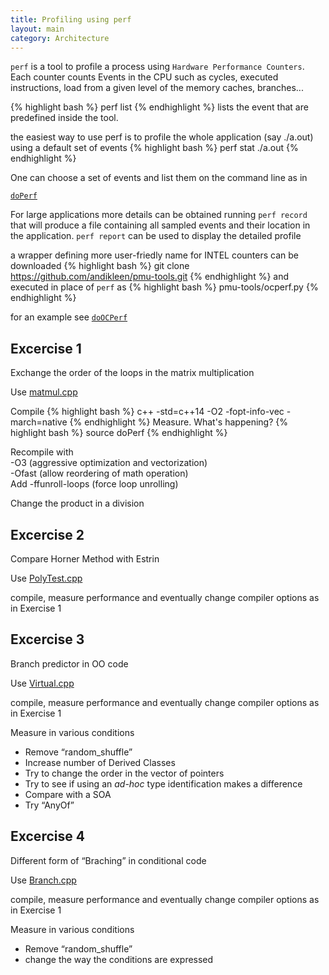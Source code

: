 ```yaml
---
title: Profiling using perf
layout: main
category: Architecture
---
```


``perf`` is a tool to profile a process using ``Hardware Performance Counters``. Each counter counts
Events in the CPU such as cycles, executed instructions, load from a given level of the memory caches,
branches...

{% highlight bash %}
perf list
{% endhighlight %}
lists the event that are predefined inside the tool.


the easiest way to use perf is to profile the whole application (say ./a.out) using a default set of events
{% highlight bash %}
perf stat ./a.out
{% endhighlight %}

One can choose a set of events and list them on the command line as in

[`doPerf`]({{site.exercises_repo}}/hands-on/architecture/doPerf)

For large applications more details can be obtained running ``perf record``  that will produce a file containing all sampled events and their location in the application.
``perf report`` can be used to display the detailed profile

a wrapper defining more user-friedly name for INTEL counters can be downloaded
{% highlight bash %}
git clone https://github.com/andikleen/pmu-tools.git
{% endhighlight %}
and executed in place of `perf` as
 {% highlight bash %}
pmu-tools/ocperf.py
{% endhighlight %}

for an example see
[`doOCPerf`]({{site.exercises_repo}}/hands-on/architecture/doOCPerf)


Excercise 1
-----------

Exchange the order of the loops in the matrix multiplication

Use [matmul.cpp]({{site.exercises_repo}}/hands-on/architecture/matmul.cpp)

Compile
{% highlight bash %}
c++ -std=c++14 -O2 -fopt-info-vec -march=native
{% endhighlight %}
Measure. What's happening?
{% highlight bash %}
source doPerf
{% endhighlight %}

Recompile with<br>
-O3  (aggressive optimization and vectorization)<br>
-Ofast (allow reordering of math operation)<br>
Add -ffunroll-loops (force loop unrolling)

Change the product in a division


Excercise 2
-----------

Compare Horner Method with Estrin

Use [PolyTest.cpp]({{site.exercises_repo}}/hands-on/architecture/PolyTest.cpp)

compile, measure performance and eventually change compiler options as in Exercise 1


Excercise 3
-----------

Branch predictor in OO code

Use [Virtual.cpp]({{site.exercises_repo}}/hands-on/architecture/Virtual.cpp)

compile, measure performance and eventually change compiler options as in Exercise 1

Measure in various conditions
   * Remove “random_shuffle”
   * Increase number of Derived Classes
   * Try to change the order in the vector of pointers
   * Try to see if using an _ad-hoc_ type identification makes a difference
   * Compare with a SOA
   * Try “AnyOf”



Excercise 4
-----------

Different form of “Braching” in conditional code

Use [Branch.cpp]({{site.exercises_repo}}/esc15/hands-on/architecture/Branch.cpp)

compile, measure performance and eventually change compiler options as in Exercise 1

Measure in various conditions
   * Remove “random_shuffle”
   * change the way the conditions are expressed

